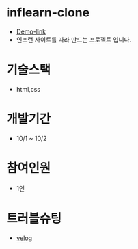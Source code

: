 # inflearn-clone

- [Demo-link](https://devyoon99.github.io/web-clone/home)
- 인프런 사이트를 따라 만드는 프로젝트 입니다.

# 기술스택

- html,css

# 개발기간

- 10/1 ~ 10/2

# 참여인원

- 1인

# 트러블슈팅

- [velog](https://velog.io/@devyoon99/%EC%9D%B8%ED%94%84%EB%9F%B0-%ED%81%B4%EB%A1%A0-%ED%94%84%EB%A1%9C%EC%A0%9D%ED%8A%B8)
